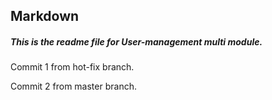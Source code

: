 ## Markdown

##### This is the _readme_ file for **User-management** multi module.

Commit 1 from hot-fix branch.

Commit 2 from master branch.
